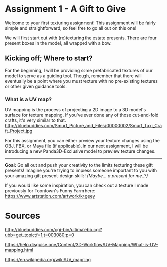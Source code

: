 # Assignment 1 - A Gift to Give

Welcome to your first texturing assignment! This assignment will be fairly simple and straightforward, so feel free to go all out on this one!

We will first start out with (re)texturing the estate presents. There are four present boxes in the model, all wrapped with a bow.

## Kicking off; Where to start?

For the beginning, I will be providing some prefabricated textures of our model to serve as a guiding tool. Though, remember that there will eventually be a point where you must texture with no pre-existing textures or other given guidance tools.

### What is a UV map?
UV mapping is the process of projecting a 2D image to a 3D model's surface for texture mapping. If you've ever done any of those cut-and-fold crafts, it's very similar to that.
http://bluebuddies.com/Smurf_Picture_and_Files/00000002/Smurf_Taxi_Craft_Project.jpg

For this assignment, you can either preview your texture changes using the OBJ, FBX, or Maya file (if applicable). In our next assignment, I will be introducing a new Panda3D-Exclusive model to preview texture changes.

---

**Goal:** Go all out and push your creativity to the limits texturing these gift presents! Imagine you're trying to impress someone important to you with your amazing gift present-design skills! *(Maybe... a present for me..?)*

If you would like some inspiration, you can check out a texture I made previously for Toontown's Funny Farm here:
https://www.artstation.com/artwork/k4geey

# Sources

http://bluebuddies.com/cgi-bin/ultimatebb.cgi?ubb=get_topic;f=1;t=003080;p=0

https://help.disguise.one/Content/3D-Workflow/UV-Mapping/What-is-UV-mapping.html

https://en.wikipedia.org/wiki/UV_mapping
